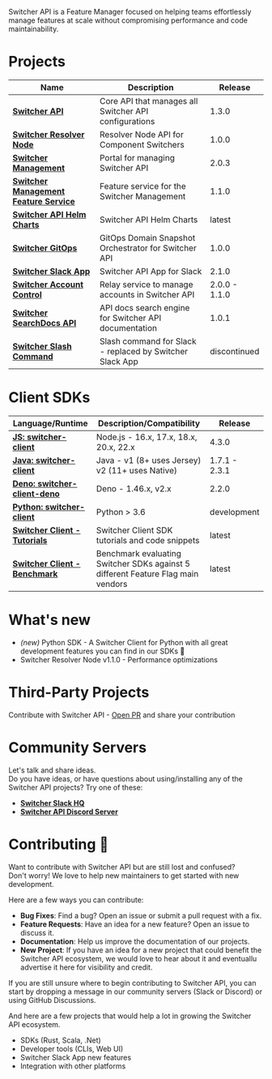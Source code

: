 Switcher API is a Feature Manager focused on helping teams effortlessly manage features at scale without compromising performance and code maintainability.

# Projects
| Name  | Description   | Release   |
| ----- | ------------- | --------- |
| [**Switcher API**](https://github.com/switcherapi/switcher-api) | Core API that manages all Switcher API configurations | 1.3.0 |
| [**Switcher Resolver Node**](https://github.com/switcherapi/switcher-resolver-node) | Resolver Node API for Component Switchers | 1.0.0 | 
| [**Switcher Management**](https://github.com/switcherapi/switcher-management) | Portal for managing Switcher API | 2.0.3 |
| [**Switcher Management Feature Service**](https://github.com/switcherapi/switcher-management-feature) | Feature service for the Switcher Management | 1.1.0 |
| [**Switcher API Helm Charts**](https://github.com/switcherapi/helm-charts) | Switcher API Helm Charts | latest |
| [**Switcher GitOps**](https://github.com/switcherapi/switcher-gitops) | GitOps Domain Snapshot Orchestrator for Switcher API | 1.0.0 |
| [**Switcher Slack App**](https://github.com/switcherapi/switcher-slack-app) | Switcher API App for Slack | 2.1.0 |
| [**Switcher Account Control**](https://github.com/switcherapi/switcher-ac) | Relay service to manage accounts in Switcher API | 2.0.0 - 1.1.0 |
| [**Switcher SearchDocs API**](https://github.com/switcherapi/switcher-searchdocs) | API docs search engine for Switcher API documentation | 1.0.1 |
| [**Switcher Slash Command**](https://github.com/switcherapi/switcher-slash-webhook) | Slash command for Slack - replaced by Switcher Slack App | discontinued |

# Client SDKs
| Language/Runtime  | Description/Compatibility  | Release  |
| ----------------- | ---------------------------| -------- |
| [**JS: switcher-client**](https://github.com/switcherapi/switcher-client-js) | Node.js - 16.x, 17.x, 18.x, 20.x, 22.x | 4.3.0 |
| [**Java: switcher-client**](https://github.com/switcherapi/switcher-client-java) | Java - v1 (8+ uses Jersey) v2 (11+ uses Native) | 1.7.1 - 2.3.1 |
| [**Deno: switcher-client-deno**](https://github.com/switcherapi/switcher-client-deno) | Deno - 1.46.x, v2.x | 2.2.0 |
| [**Python: switcher-client**](https://github.com/switcherapi/switcher-client-py) | Python > 3.6 | development |
| [**Switcher Client - Tutorials**](https://github.com/switcherapi/switcherapi-tutorials) | Switcher Client SDK tutorials and code snippets | latest |
| [**Switcher Client - Benchmark**](https://github.com/switcherapi/feature-flag-benchmark) | Benchmark evaluating Switcher SDKs against 5 different Feature Flag main vendors | latest |

# What's new
- *(new)* Python SDK - A Switcher Client for Python with all great development features you can find in our SDKs 🚀
- Switcher Resolver Node v1.1.0 - Performance optimizations

# Third-Party Projects
Contribute with Switcher API - [Open PR](https://github.com/switcherapi/.github/issues) and share your contribution

# Community Servers
Let's talk and share ideas.<br>
Do you have ideas, or have questions about using/installing any of the Switcher API projects? Try one of these:

- [**Switcher Slack HQ**](https://switcher-hq.slack.com/)
- [**Switcher API Discord Server**](https://discord.gg/cqgdb9Ef)

# Contributing :rocket:

Want to contribute with Switcher API but are still lost and confused?<br>
Don't worry! We love to help new maintainers to get started with new development.

Here are a few ways you can contribute:
- **Bug Fixes**: Find a bug? Open an issue or submit a pull request with a fix.
- **Feature Requests**: Have an idea for a new feature? Open an issue to discuss it.
- **Documentation**: Help us improve the documentation of our projects.
- **New Project**: If you have an idea for a new project that could benefit the Switcher API ecosystem, we would love to hear about it and eventuallu advertise it here for visibility and credit.

If you are still unsure where to begin contributing to Switcher API, you can start by dropping a message in our community servers (Slack or Discord) or using GitHub Discussions.

And here are a few projects that would help a lot in growing the Switcher API ecosystem.
- SDKs (Rust, Scala, .Net)
- Developer tools (CLIs, Web UI)
- Switcher Slack App new features
- Integration with other platforms
